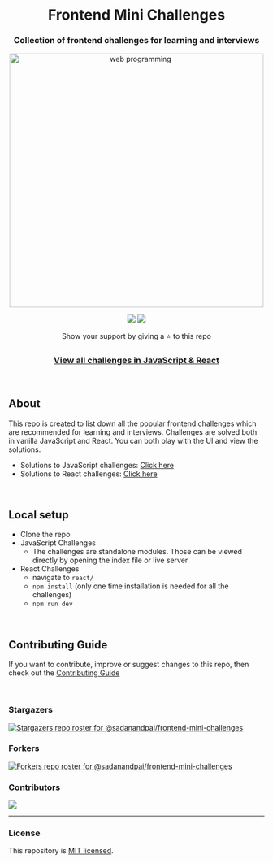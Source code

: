 <div align="center">
  <h1>Frontend Mini Challenges</h1>
  <h3>Collection of frontend challenges for learning and interviews</h3>
  <a href="https://sadanandpai.github.io/frontend-mini-challenges/"><img src="cover.png" alt="web programming" width="500px" /></a>

[![](https://img.shields.io/github/stars/sadanandpai/frontend-mini-challenges?style=for-the-badge)](#stars)
[![](https://img.shields.io/github/forks/sadanandpai/frontend-mini-challenges?style=for-the-badge)](#forks)

  <p>Show your support by giving a ⭐ to this repo</p>

  <h3>
    <a href="https://sadanandpai.github.io/frontend-mini-challenges/">View all challenges in JavaScript & React</a>
  </h3>
</div>

<br/>

## About

This repo is created to list down all the popular frontend challenges which are recommended for learning and interviews. Challenges are solved both in vanilla JavaScript and React. You can both play with the UI and view the solutions.

- Solutions to JavaScript challenges: [Click here](https://github.com/sadanandpai/frontend-mini-challenges/tree/main/native/machine-coding)
- Solutions to React challenges: [Click here](https://github.com/sadanandpai/frontend-mini-challenges/tree/main/react/src/machine-coding)

<br/>

## Local setup

- Clone the repo
- JavaScript Challenges
  - The challenges are standalone modules. Those can be viewed directly by opening the index file or live server
- React Challenges
  - navigate to `react/`
  - `npm install` (only one time installation is needed for all the challenges)
  - `npm run dev`

<br/>

## Contributing Guide

If you want to contribute, improve or suggest changes to this repo, then check out the [Contributing Guide](https://github.com/sadanandpai/frontend-mini-challenges/blob/main/CONTRIBUTING.md)

<br/>

### Stargazers

[![Stargazers repo roster for @sadanandpai/frontend-mini-challenges](https://reporoster.com/stars/sadanandpai/frontend-mini-challenges)](https://github.com/sadanandpai/frontend-mini-challenges/stargazers)

### Forkers

[![Forkers repo roster for @sadanandpai/frontend-mini-challenges](https://reporoster.com/forks/sadanandpai/frontend-mini-challenges)](https://github.com/sadanandpai/frontend-mini-challenges/network/members)

### Contributors

<a href="https://github.com/sadanandpai/frontend-mini-challenges/graphs/contributors">
  <img src="https://contrib.rocks/image?repo=sadanandpai/frontend-mini-challenges" />
</a>

---

### License

This repository is [MIT licensed](./LICENSE).
